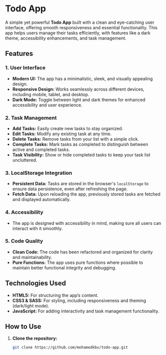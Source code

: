 # Todo App

A simple yet powerful **Todo App** built with a clean and eye-catching user interface, offering smooth responsiveness and essential functionality. This app helps users manage their tasks efficiently, with features like a dark theme, accessibility enhancements, and task management.

## Features

### 1. **User Interface**

- **Modern UI:** The app has a minimalistic, sleek, and visually appealing design.
- **Responsive Design:** Works seamlessly across different devices, including mobile, tablet, and desktop.
- **Dark Mode:** Toggle between light and dark themes for enhanced accessibility and user experience.

### 2. **Task Management**

- **Add Tasks:** Easily create new tasks to stay organized.
- **Edit Tasks:** Modify any existing task at any time.
- **Delete Tasks:** Remove tasks from your list with a simple click.
- **Complete Tasks:** Mark tasks as completed to distinguish between active and completed tasks.
- **Task Visibility:** Show or hide completed tasks to keep your task list uncluttered.

### 3. **LocalStorage Integration**

- **Persistent Data:** Tasks are stored in the browser's `localStorage` to ensure data persistence, even after refreshing the page.
- **Fetch Data:** Upon reloading the app, previously stored tasks are fetched and displayed automatically.

### 4. **Accessibility**

- The app is designed with accessibility in mind, making sure all users can interact with it smoothly.

### 5. **Code Quality**

- **Clean Code:** The code has been refactored and organized for clarity and maintainability.
- **Pure Functions:** The app uses pure functions where possible to maintain better functional integrity and debugging.

## Technologies Used

- **HTML5:** For structuring the app’s content.
- **CSS3 & SASS:** For styling, including responsiveness and theming (dark/light mode).
- **JavaScript:** For adding interactivity and task management functionality.

## How to Use

1. **Clone the repository:**
   ```bash
   git clone https://github.com/mohamedkbx/todo-app.git
   ```
